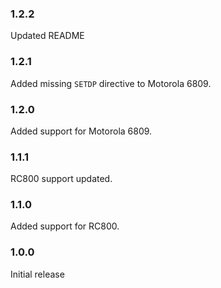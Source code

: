 ### 1.2.2
Updated README

### 1.2.1
Added missing `SETDP` directive to Motorola 6809.

### 1.2.0
Added support for Motorola 6809.

### 1.1.1
RC800 support updated.

### 1.1.0
Added support for RC800.

### 1.0.0
Initial release
